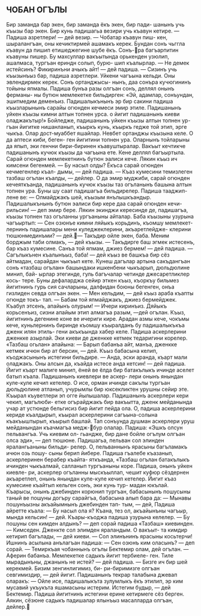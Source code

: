 ## ЧОБАН ОГЪЛЫ

Бир заманда бар экен, бир заманда ёкъ экен, бир пади- шанынъ учь къызы бар экен. Бир кунь падишагьа везири учь
къавун кетире.
— Падиша азретлери! — дей везир. — Чобатар къавун пиш-
кен, шыралангъан, оны кечиктирмей ашамакъ керек. Бундан сонъ чьггла къавун да пишип етишеджегине шубе ёкъ. Сонъ-ра багъарпитин къавуны пишер. Бу махсуллар вакъытында орькенден узюлип, ашалмаса, тургъан ериндн солып, бурю- шип къалырлар.
— Не демек истейсинъ? Фикиринъни ачыкъ айт! — дей падиша.
— Сизинъ учь къызынъыз бар, падиша азретлери. Уйкени чагъына кельди. Оны эвлендирмек керек. Сонъ ортанджысы- нынъ, даа сонъра кучюгининъ тойыны япмалы.
Падиша бунъа разы олгъан сонъ, деллял онынъ ферманы- ны бутюн мемлекетке бильдирген: «Эй, адамлар, сонъундан, эшитмедим деменъиз. Падишалыкънынъ эр бир сакини падиша къызларынынъ сарайы огюнден кечмеси эмир этиле. Падишанынъ уйкен къызы кимни алтын топнен урса. о йигит падишанынъ киеви оладжакътыр!»
Бойледже, падишанынъ уйкен къызы алтын топнен ур- гъан йигитке нишанланып, къыркъ кунь, къыркъ гедже той этип, эрге чыкъа. Олар дост-муаббет яшайлар.
Невбет ортанджы къызына келе. О да аптеси киби, беген- ген йигитини топнен ура. Оларнынъ тойларыны да япып, эки генчни бири-биринен къавуштыралар.
Вакъыт кечтикче падишанынъ кучюк къызы да чагъына ете. Кене деллял багъыртыла. Сарай огюнден мемлекетнинъ бутюн эалиси кече. Лякин къыз ич кимсени бегенмей.
— Бу насыл олды? Ёкъса сарай огюнден кечмегенлер къал- дымы, — дей падиша.
— Къаз кумесини темизлеген тазбаш огълан къалды, — дейлер.
О да эмир муджиби, сарай огюнден кечеяткъанда, падишанынъ кучюк къызы таз огъланынъ башына алтын топнен ура. Буны шу саат падишагъа бильдирелер. Падиша тааджип- лене ве:
— Олмайджакъ шей, къызым янълышкъандыр. Падишалыкънынъ бутюн эалиси бир кере даа сарай огюнден кечи- рильсин! — деп эмир бере. Лякин экинджи кересинде де, падишагъа, къызы топнен таз огъланны ургъаныны айталар. Баба къызыны узурына чагъыртып:
— Сен озюнъе кимни ляйыкъ корьдинъ, къомшу мемлекет- лернинъ падишалары мени куледжеклерини, акъаретлейдже- клерини тюшюнмединъми? — дей.— Такъдир ойле экен, баба. Меним борджым таби олмакъ, — дей къызы.
— Такъдирге баш эгмек истесенъ, бар къаз кумесине. Санъа той япмам, джиез бермем! — дей падиша.
— Сагълыкънен къалынъыз, баба! — дей къыз ве башкъа бир сёз айтмадан, сарайдан чыкъып кете.
Кунеш дагълар артына сакъдангъан сонъ «тазбаш огълан» башындаки ишкенбени чыкъарып, дюльдюлине минип, бай- ырлар этегинде, гуль багъчалар четинде джесаретликлер кось- тере. Буны дефаларджа сейир эткен къыз, къоркъу бильмез йигитнинъ гурь сия сачларыны, далфидан боюны бегенген, онъа гизлиден севда олгъан экен.
— Мен кельдим, — дей къыз араба къапты огюнде токъ- тап. — Бабам той япмайджакъ, джиез бермейджек. Къабул этсенъ, апайынъ олурым!
— Ичери киринъиз. Дяйыкъ корьсенъиз, сизни апайым этип алмагъа разым, —дей огълан.
Къыз, йигитнинъ дегенине коне ве ичериги кире.
Арадан азмы кече, чокъмы кече, куньлернинъ биринде къомшу къыралданъ бу падишалыкъкъа дженк илян этиль- гени акъкъында хабер келе. Падиша аскерлерини дженкке азырлай. Эки киеви де дженкке кетмек тедаригини корелер.
«Тазбаш огьлан» апайына:
— Барып бабанъа айт, манъа, дженкке кетмек ичюн бир ат берсин, — дей.
Къыз бабасына келип, къоджасынынъ истегини бильдире.
— Анда, эски аранда, къарт мали оладжакъ. Оны алсын да, къайда истесе анда кетсин! — дей падиша.
Йигит къарт малиге минип, ёней ве ёлда бир батакълыкъ ичинде аселет батып къала. Падишанынъ киевлери ве аскер- лери онынъ янындан куле-куле кечип кетелер. О исе, орман ичинде сакълы тургъан дюльдюлине атланып, учурымлы бир юксекликтен урушны сейир эте. Къырал къуветлери эп огге йылышалар. Падишанынъ аскерлери кери чекип, магълюби- етке огърайджакъ бир вакъытта, дженк мейданында учар ат устюнде бельгисиз бир йигит пейда ола.
О, падиша аскерлерини кериде къалдырып, къырал аскерлерини сагъына-солына къакъыштырып, къырып башлай. Тап сонъунда душман аскерлери уруш мейданындан къачмагъа медж-бур олалар. Падиша: «Эшкъ олсун пельвангъа. Учь киевим ол- гьандже, бир дане бойле огълум олгъан олса эди», — деп тюшюне.
Падишагьа, пельван сол элинден яралангьаныны бильди- релер. О, пельваннынъ ярасыны багъламакъ ичюн озь пошу- сыны берип йибере.
Падиша гъалебе къазанып, аскерлеринен берабер къайта- яткъанда, «Тазбаш огълан батакълыкъ ичинден чыкъалмай, салланып тургъаныны коре. Падиша, онынъ уйкен киевле- ри, аскерлер огъланны мыскъыллап, чешит куфюр сёздернен акъаретлеп, онынъ янындан куле-куле кечип кетелер.
Йигит къаз кумесине къайтып кельген сонъ, эки кунь тур- мадан юкълай. Къарысы, онынъ джебинден корюнип тургъан, бабасынынъ пошусыны таный ве пошуны догъру сарайгъа, бабасына алып бара да:
— Мынавы пошунъызны акъайымнынъ джебинден тап- тым, — дей,
Падиша айретте къала:
— Бу насыл ола я? Къана, тез ол, акъайынъны чагъыр, мында кельсин! — дей.
Къары-къоджа падиша узурына келелер.
— Бу пошуны сен кимден алдынъ? — деп сорай падиша «Тазбаш» киевинден.
— Кимседен. Дженкте сол элимден яраландым. О вакъыт- та кимдир кетирип багълады, — дей киеви.
— Сол элинънинъ ярасыны косьтерчи!
Ишнинъ асылына анълагъан падиша:
— Сен озюнъ ким оласынъ? — деп сорай.
— Темиркъая чобаннынъ огълы Бектемир олам, дей огълан.
— Аферин бабанъа. Мемлекетке садыкъ йигит тербиеле- ген. Тиле мырадынъны, джанынъ не истей? — дей падиша.
— Бизге ич бир шей керекмей. Бизим зенгинлигимиз, би- ри-биримизге олгъан севгимиздир, — дей йигит.
Падишанынъ текрар талабына джевап оларакъ:
— Ойле исе, падишалыкъта зулумлыкъ ёкъ этилип, эр ким мусавий укъукъта яшамасыны истерим. Истегим будыр, — дей Бектемир.
Падиша йигитнинъ истегини ерине кетирмеге сёз берген. Аякин, сёзюне садыкъ падишалар ялынъыз масалларда олгъан, дейлер.
